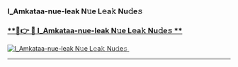 ### I_Amkataa-nue-leak N𝚞e L𝚎a𝚔 Nu𝚍e𝚜   

### [ **🔗👉 🔴 I_Amkataa-nue-leak N𝚞e L𝚎a𝚔 Nu𝚍e𝚜 **](https://taap.it/xNRuk4)  

[![I_Amkataa-nue-leak N𝚞e L𝚎a𝚔 Nu𝚍e𝚜 ](https://i.imgur.com/0qMVB7G.gif)](https://taap.it/xNRuk4)  

___  
